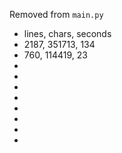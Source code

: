 Removed from `main.py`

- lines, chars, seconds
- 2187, 351713, 134
- 760, 114419, 23
-
-
-
-
-
-
-
-